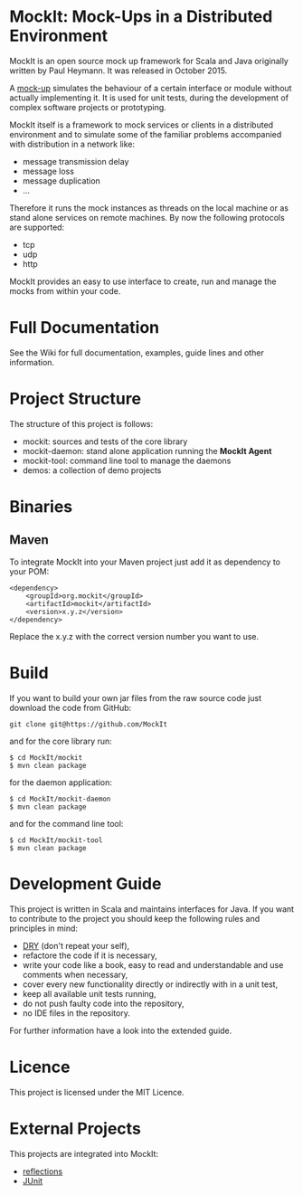 # MockIt: Mock-Ups in a Distributed Environment

MockIt is an open source mock up framework for Scala and Java originally written by Paul Heymann. 
It was released in October 2015.

A [mock-up](https://en.wikipedia.org/wiki/Mockup#Software_engineering) simulates the 
behaviour of a certain interface or module without actually implementing it. It is 
used for unit tests, during the development of complex software projects or prototyping.

MockIt itself is a framework to mock services or clients in a distributed environment
and to simulate some of the familiar problems accompanied with distribution in a 
network like:

 - message transmission delay
 - message loss
 - message duplication
 - ...

Therefore it runs the mock instances as threads on the local machine or as stand alone
services on remote machines.
By now the following protocols are supported:

 - tcp
 - udp
 - http

MockIt provides an easy to use interface to create, run and manage the mocks
from within your code.


# Full Documentation

See the Wiki for full documentation, examples, guide lines and other information.


# Project Structure

The structure of this project is follows:

 - mockit: sources and tests of the core library
 - mockit-daemon: stand alone application running the **MockIt Agent**
 - mockit-tool: command line tool to manage the daemons
 - demos: a collection of demo projects


# Binaries

## Maven

To integrate MockIt into your Maven project just add it as dependency to
your POM:
```
<dependency>
    <groupId>org.mockit</groupId>
    <artifactId>mockit</artifactId>
    <version>x.y.z</version>
</dependency>
```

Replace the x.y.z with the correct version number you want to use.


# Build

If you want to build your own jar files from the raw source code just 
download the code from GitHub:

`git clone git@https://github.com/MockIt`

and for the core library run:

```
$ cd MockIt/mockit
$ mvn clean package
```

for the daemon application:

```
$ cd MockIt/mockit-daemon
$ mvn clean package
```

and for the command line tool:

```
$ cd MockIt/mockit-tool
$ mvn clean package
```

# Development Guide

This project is written in Scala and maintains interfaces for Java. If you
want to contribute to the project you should keep the following rules and 
principles in mind:

 - [DRY](https://en.wikipedia.org/wiki/Don%27t_repeat_yourself) (don't repeat your self),
 - refactore the code if it is necessary,
 - write your code like a book, easy to read and understandable and use
   comments when necessary,
 - cover every new functionality directly or indirectly with in a unit test,
 - keep all available unit tests running,
 - do not push faulty code into the repository,
 - no IDE files in the repository.

For further information have a look into the extended guide.


# Licence

This project is licensed under the MIT Licence.


# External Projects

This projects are integrated into MockIt:

 - [reflections](https://github.com/ronmamo/reflections)
 - [JUnit](http://junit.org/)
